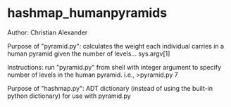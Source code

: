 # hashmap_humanpyramids

Author: Christian Alexander

Purpose of "pyramid.py": calculates the weight each individual carries in a human pyramid given the number of levels... sys.argv[1]

Instructions: run "pyramid.py" from shell with integer argument to specify number of levels in the human pyramid.
i.e., >pyramid.py 7 

Purpose of "hashmap.py": ADT dictionary (instead of using the built-in python dictionary) for use with pyramid.py
